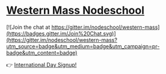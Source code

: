 [Western Mass Nodeschool](nodeschool.io/western-mass)
====================

[![Join the chat at https://gitter.im/nodeschool/western-mass](https://badges.gitter.im/Join%20Chat.svg)](https://gitter.im/nodeschool/western-mass?utm_source=badge&utm_medium=badge&utm_campaign=pr-badge&utm_content=badge)

:point_right: [International Day Signup!](https://ti.to/nodeschool-western-massachusetts/nodeschool-international-day-2015/)

